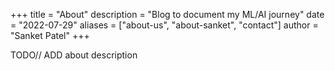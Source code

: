 +++
title = "About"
description = "Blog to document my ML/AI journey"
date = "2022-07-29"
aliases = ["about-us", "about-sanket", "contact"]
author = "Sanket Patel"
+++

TODO// ADD about description